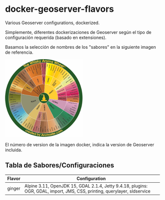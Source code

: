 # docker-geoserver-flavors
Various Geoserver configurations, dockerized.

Simplemente, diferentes dockerizaciones de Geoserver según el tipo de configuración requerida (basado en extensiones).

Basamos la selección de nombres de los "sabores" en la siguiente imagen de referencia.

 <img src="./docs/images/flavors.jpg" alt="flavors" width="50%" />



El número de version de la imagen docker, indica la version de Geoserver incluida. 



## Tabla de Sabores/Configuraciones

| Flavor | Configuration                                                |
| ------ | ------------------------------------------------------------ |
| ginger | Alpine 3.11, OpenJDK 15, GDAL 2.1.4, Jetty 9.4.18, plugins: OGR, GDAL, import, JMS, CSS, printing, querylayer, sldservice |

